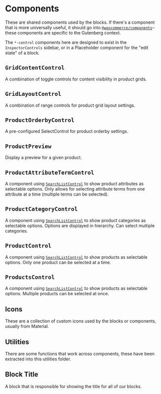 # Components

These are shared components used by the blocks. If there's a component that is more universally useful, it should go into [`@woocommerce/components`](https://github.com/woocommerce/woocommerce-admin/tree/master/packages/components)– these components are specific to the Gutenberg context.

The `*-control` components here are designed to exist in the `InspectorControls` sidebar, or in a Placeholder component for the "edit state" of a block.

## `GridContentControl`

A combination of toggle controls for content visibility in product grids.

## `GridLayoutControl`

A combination of range controls for product grid layout settings.

## `ProductOrderbyControl`

A pre-configured SelectControl for product orderby settings.

## `ProductPreview`

Display a preview for a given product.

## `ProductAttributeTermControl`

A component using [`SearchListControl`](https://woocommerce.github.io/woocommerce-admin/#/components/packages/search-list-control) to show product attributes as selectable options. Only allows for selecting attribute terms from one attribute at a time (multiple terms can be selected).

## `ProductCategoryControl`

A component using [`SearchListControl`](https://woocommerce.github.io/woocommerce-admin/#/components/packages/search-list-control) to show product categories as selectable options. Options are displayed in hierarchy. Can select multiple categories.

## `ProductControl`

A component using [`SearchListControl`](https://woocommerce.github.io/woocommerce-admin/#/components/packages/search-list-control) to show products as selectable options. Only one product can be selected at a time.

## `ProductsControl`

A component using [`SearchListControl`](https://woocommerce.github.io/woocommerce-admin/#/components/packages/search-list-control) to show products as selectable options. Multiple products can be selected at once.

## Icons

These are a collection of custom icons used by the blocks or components, usually from Material.

## Utilities

There are some functions that work across components, these have been extracted into this utilities folder.

## Block Title

A block that is responsible for showing the title for all of our blocks.
